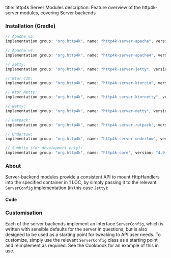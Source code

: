 title: http4k Server Modules
description: Feature overview of the http4k-server modules, covering Server backends

### Installation (Gradle)

```groovy
// Apache v5: 
implementation group: "org.http4k", name: "http4k-server-apache", version: "4.9.1.0"

// Apache v4: 
implementation group: "org.http4k", name: "http4k-server-apache4", version: "4.9.1.0"

// Jetty: 
implementation group: "org.http4k", name: "http4k-server-jetty", version: "4.9.1.0"

// Ktor CIO: 
implementation group: "org.http4k", name: "http4k-server-ktorcio", version: "4.9.1.0"

// Ktor Netty: 
implementation group: "org.http4k", name: "http4k-server-ktornetty", version: "4.9.1.0"

// Netty: 
implementation group: "org.http4k", name: "http4k-server-netty", version: "4.9.1.0"

// Ratpack: 
implementation group: "org.http4k", name: "http4k-server-ratpack", version: "4.9.1.0"

// Undertow: 
implementation group: "org.http4k", name: "http4k-server-undertow", version: "4.9.1.0"

// SunHttp (for development only): 
implementation group: "org.http4k", name: "http4k-core", version: "4.9.1.0"
```

### About
Server-backend modules provide a consistent API to mount HttpHandlers into the specified container in 1 LOC, by 
simply passing it to the relevant `ServerConfig` implementation (in this case `Jetty`):

#### Code [<img class="octocat"/>](https://github.com/http4k/http4k/blob/master/src/docs/guide/modules/servers/example_http.kt)

<script src="https://gist-it.appspot.com/https://github.com/http4k/http4k/blob/master/src/docs/guide/modules/servers/example_http.kt"></script>

### Customisation
Each of the server backends implement an interface `ServerConfig`, which is written with sensible defaults for the server in questions, 
but is also designed to be used as a starting point for tweaking to API user needs. To customize, simply use the relevant `ServerConfig` 
class as a starting point and reimplement as required. See the Cookbook for an example of this in use.
